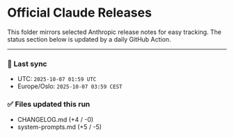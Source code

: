 # Official Claude Releases

This folder mirrors selected Anthropic release notes for easy tracking.
The status section below is updated by a daily GitHub Action.


---

<!-- sync-status:start -->

### 🔄 Last sync
- UTC: `2025-10-07 01:59 UTC`
- Europe/Oslo: `2025-10-07 03:59 CEST`

### ✅ Files updated this run

- CHANGELOG.md (+4 / -0)
- system-prompts.md (+5 / -5)<!-- sync-status:end -->















































